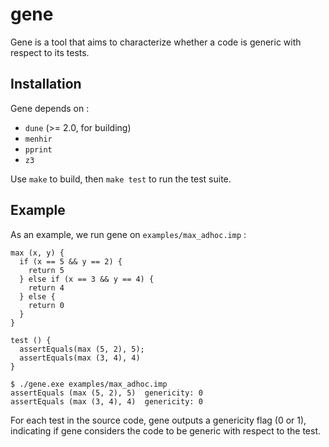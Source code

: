 # gene

Gene is a tool that aims to characterize whether a code is generic with respect
to its tests.

## Installation

Gene depends on :

- `dune` (>= 2.0, for building)
- `menhir`
- `pprint`
- `z3`

Use `make` to build, then `make test` to run the test suite.

## Example

As an example, we run gene on `examples/max_adhoc.imp` :

```
max (x, y) {
  if (x == 5 && y == 2) {
    return 5
  } else if (x == 3 && y == 4) {
    return 4
  } else {
    return 0
  }
}

test () {
  assertEquals(max (5, 2), 5);
  assertEquals(max (3, 4), 4)
}
```

```console
$ ./gene.exe examples/max_adhoc.imp
assertEquals (max (5, 2), 5)  genericity: 0
assertEquals (max (3, 4), 4)  genericity: 0
```

For each test in the source code, gene outputs a genericity flag (0 or 1),
indicating if gene considers the code to be generic with respect to the test.
